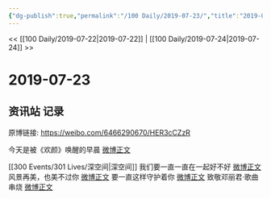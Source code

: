 ```yaml
---
{"dg-publish":true,"permalink":"/100 Daily/2019-07-23/","title":"2019-07-23","created":"2023-03-27T16:02:28.196+08:00","updated":"2023-03-27T16:03:13.440+08:00"}
---
```



<< [[100 Daily/2019-07-22\|2019-07-22]] | [[100 Daily/2019-07-24\|2019-07-24]] >>

# 2019-07-23

## 资讯站 记录

原博链接: https://weibo.com/6466290670/HER3cCZzR

今天是被《欢颜》唤醒的早晨
[微博正文](https://m.weibo.cn/6466290670/4397140216013888)

[[300 Events/301 Lives/深空间\|深空间]]
我们要一直一直在一起好不好
[微博正文](https://m.weibo.cn/6466290670/4397156683179078)
风景再美，也美不过你
[微博正文](https://m.weibo.cn/6466290670/4397172327587929)
要一直这样守护着你
[微博正文](https://m.weibo.cn/6466290670/4397276531759860)
致敬邓丽君·歌曲串烧
[微博正文](https://m.weibo.cn/6466290670/4397329920517312)
